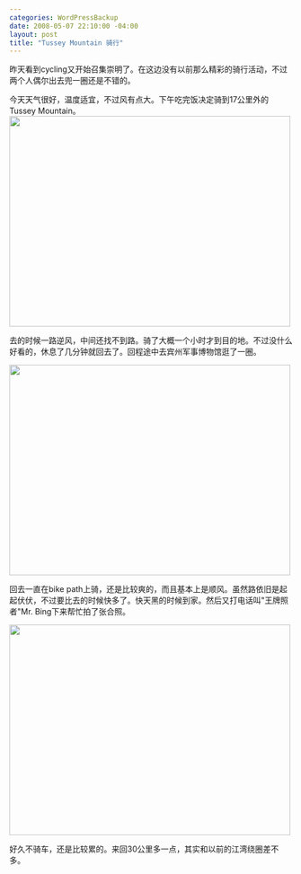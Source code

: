 ```yaml
--- 
categories: WordPressBackup
date: 2008-05-07 22:10:00 -04:00
layout: post
title: "Tussey Mountain 骑行"
---
```

昨天看到cycling又开始召集崇明了。在这边没有以前那么精彩的骑行活动，不过两个人偶尔出去兜一圈还是不错的。

今天天气很好，温度适宜，不过风有点大。下午吃完饭决定骑到17公里外的Tussey Mountain。
<a href="http://ztnote.files.wordpress.com/2008/05/dscn0940.jpg"><img class="alignnone size-full wp-image-280" title="dscn0940" src="http://ztnote.files.wordpress.com/2008/05/dscn0940.jpg" alt="" width="500" height="375" /></a>

去的时候一路逆风，中间还找不到路。骑了大概一个小时才到目的地。不过没什么好看的，休息了几分钟就回去了。回程途中去宾州军事博物馆逛了一圈。

<a href="http://ztnote.files.wordpress.com/2008/05/dscn0950.jpg"><img class="alignnone size-full wp-image-281" title="dscn0950" src="http://ztnote.files.wordpress.com/2008/05/dscn0950.jpg" alt="" width="500" height="375" /></a>

回去一直在bike path上骑，还是比较爽的，而且基本上是顺风。虽然路依旧是起起伏伏，不过要比去的时候快多了。快天黑的时候到家。然后又打电话叫"王牌照者"Mr. Bing下来帮忙拍了张合照。

<a href="http://ztnote.files.wordpress.com/2008/05/dscf0449.jpg"><img class="alignnone size-full wp-image-279" title="dscf0449" src="http://ztnote.files.wordpress.com/2008/05/dscf0449.jpg" alt="" width="500" height="375" /></a>

好久不骑车，还是比较累的。来回30公里多一点，其实和以前的江湾绕圈差不多。
